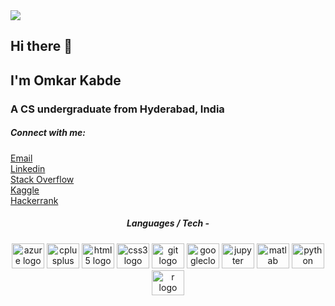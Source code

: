
<img src="https://render.githubusercontent.com/render/math?math=s^2 = \frac{\sum{(x-\bar{x}})^2}{N-1}">
<h2 align="left">Hi there 👋</h1>
<h2 align="left">I'm Omkar Kabde</h1>
<h3 align="left">A CS undergraduate from Hyderabad, India</h3>
<h5 align="left">Connect with me:</h3>
<p align="left">
<a href="omkarkabde@gmail.com" target="blank">Email</a><br>
<a href="https://linkedin.com/in/omkar-kabde-1a668025b" target="blank">Linkedin</a><br>
<a href="https://stackoverflow.com/users/21066377" target="blank">Stack Overflow</a><br>
<a href="https://kaggle.com/omkar334" target="blank">Kaggle</a><br>
<a href="https://www.hackerrank.com/omkar334" target="blank">Hackerrank</a>

</p>
<!--
###
<div align="center">
  <img src="https://github-readme-stats.vercel.app/api?username=omkar-334&hide_title=false&hide_rank=false&show_icons=true&include_all_commits=true&count_private=true&disable_animations=false&theme=dracula&locale=en&hide_border=false&order=1" height="150" alt="stats graph"  />
  <img src="https://github-readme-stats.vercel.app/api/top-langs?username=omkar-334&locale=en&hide_title=false&layout=compact&card_width=320&langs_count=5&theme=dracula&hide_border=false&order=2" height="150" alt="languages graph"  />
</div>
###
-->
<h5 align="center">Languages / Tech -</h3>
<div align="center">
  <img src="https://cdn.jsdelivr.net/gh/devicons/devicon/icons/azure/azure-original.svg" height="40" width="52" alt="azure logo"  />
  <img src="https://cdn.jsdelivr.net/gh/devicons/devicon/icons/cplusplus/cplusplus-original.svg" height="40" width="52" alt="cplusplus logo"  />
  <img src="https://cdn.jsdelivr.net/gh/devicons/devicon/icons/html5/html5-original.svg" height="40" width="52" alt="html5 logo"  />
  <img src="https://cdn.jsdelivr.net/gh/devicons/devicon/icons/css3/css3-original.svg" height="40" width="52" alt="css3 logo"  />
  <img src="https://cdn.jsdelivr.net/gh/devicons/devicon/icons/git/git-original.svg" height="40" width="52" alt="git logo"  />
  <img src="https://cdn.jsdelivr.net/gh/devicons/devicon/icons/googlecloud/googlecloud-original.svg" height="40" width="52" alt="googlecloud logo"  />
  <img src="https://cdn.jsdelivr.net/gh/devicons/devicon/icons/jupyter/jupyter-original.svg" height="40" width="52" alt="jupyter logo"  />
  <img src="https://cdn.jsdelivr.net/gh/devicons/devicon/icons/matlab/matlab-original.svg" height="40" width="52" alt="matlab logo"  />
  <img src="https://cdn.jsdelivr.net/gh/devicons/devicon/icons/python/python-original.svg" height="40" width="52" alt="python logo"  />
  <img src="https://cdn.jsdelivr.net/gh/devicons/devicon/icons/r/r-original.svg" height="40" width="52" alt="r logo"  />
</div>

###

